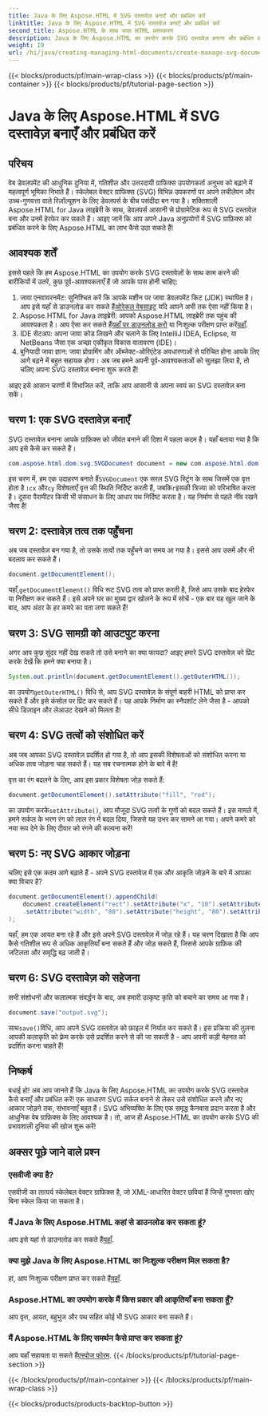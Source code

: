 ```yaml
---
title: Java के लिए Aspose.HTML में SVG दस्तावेज़ बनाएँ और प्रबंधित करें
linktitle: Java के लिए Aspose.HTML में SVG दस्तावेज़ बनाएँ और प्रबंधित करें
second_title: Aspose.HTML के साथ जावा HTML प्रसंस्करण
description: Java के लिए Aspose.HTML का उपयोग करके SVG दस्तावेज़ बनाना और प्रबंधित करना सीखें! यह व्यापक गाइड बुनियादी निर्माण से लेकर उन्नत हेरफेर तक सब कुछ कवर करता है।
weight: 19
url: /hi/java/creating-managing-html-documents/create-manage-svg-documents/
---
```


{{< blocks/products/pf/main-wrap-class >}}
{{< blocks/products/pf/main-container >}}
{{< blocks/products/pf/tutorial-page-section >}}

# Java के लिए Aspose.HTML में SVG दस्तावेज़ बनाएँ और प्रबंधित करें

## परिचय
वेब डेवलपमेंट की आधुनिक दुनिया में, गतिशील और उत्तरदायी ग्राफिक्स उपयोगकर्ता अनुभव को बढ़ाने में महत्वपूर्ण भूमिका निभाते हैं। स्केलेबल वेक्टर ग्राफिक्स (SVG) विभिन्न उपकरणों पर अपने लचीलेपन और उच्च-गुणवत्ता वाले रिज़ॉल्यूशन के लिए डेवलपर्स के बीच पसंदीदा बन गया है। शक्तिशाली Aspose.HTML for Java लाइब्रेरी के साथ, डेवलपर्स आसानी से प्रोग्रामेटिक रूप से SVG दस्तावेज़ बना और उनमें हेरफेर कर सकते हैं। आइए जानें कि आप अपने Java अनुप्रयोगों में SVG ग्राफ़िक्स को प्रबंधित करने के लिए Aspose.HTML का लाभ कैसे उठा सकते हैं!
## आवश्यक शर्तें
इससे पहले कि हम Aspose.HTML का उपयोग करके SVG दस्तावेज़ों के साथ काम करने की बारीकियों में उतरें, कुछ पूर्व-आवश्यकताएँ हैं जो आपके पास होनी चाहिए:
1.  जावा एनवायरनमेंट: सुनिश्चित करें कि आपके मशीन पर जावा डेवलपमेंट किट (JDK) स्थापित है। आप इसे यहाँ से डाउनलोड कर सकते हैं[ओरेकल वेबसाइट](https://www.oracle.com/java/technologies/javase-jdk11-downloads.html) यदि आपने अभी तक ऐसा नहीं किया है।
2.  Aspose.HTML for Java लाइब्रेरी: आपको Aspose.HTML लाइब्रेरी तक पहुंच की आवश्यकता है। आप ऐसा कर सकते हैं[यहाँ पर डाउनलोड करो](https://releases.aspose.com/html/java/) या निःशुल्क परीक्षण प्राप्त करें[यहाँ](https://releases.aspose.com/).
3. IDE सेटअप: अपना जावा कोड लिखने और चलाने के लिए IntelliJ IDEA, Eclipse, या NetBeans जैसा एक अच्छा एकीकृत विकास वातावरण (IDE)।
4. बुनियादी जावा ज्ञान: जावा प्रोग्रामिंग और ऑब्जेक्ट-ओरिएंटेड अवधारणाओं से परिचित होना आपके लिए आगे बढ़ने में बहुत सहायक होगा।
अब जब हमने अपनी पूर्व-आवश्यकताओं को सुलझा लिया है, तो चलिए अपना SVG दस्तावेज़ बनाना शुरू करते हैं!

आइए इसे आसान चरणों में विभाजित करें, ताकि आप आसानी से अपना स्वयं का SVG दस्तावेज़ बना सकें।
## चरण 1: एक SVG दस्तावेज़ बनाएँ
SVG दस्तावेज़ बनाना आपके ग्राफ़िक्स को जीवंत बनाने की दिशा में पहला कदम है। यहाँ बताया गया है कि आप इसे कैसे कर सकते हैं।

```java
com.aspose.html.dom.svg.SVGDocument document = new com.aspose.html.dom.svg.SVGDocument("<svg xmlns='http://www.w3.org/2000/svg'><circle cx='50' cy='50' r='40'/></svg>", ".");
```

 इस चरण में, हम एक उदाहरण बनाते हैं`SVGDocument` एक सरल SVG स्ट्रिंग के साथ जिसमें एक वृत्त होता है।`cx` और`cy` विशेषताएँ वृत्त की स्थिति निर्दिष्ट करती हैं, जबकि`r`इसकी त्रिज्या को परिभाषित करता है। दूसरा पैरामीटर किसी भी संसाधन के लिए आधार पथ निर्दिष्ट करता है। यह निर्माण से पहले नींव रखने जैसा है!
## चरण 2: दस्तावेज़ तत्व तक पहुँचना
अब जब दस्तावेज़ बन गया है, तो उसके तत्वों तक पहुँचने का समय आ गया है। इससे आप उसमें और भी बदलाव कर सकते हैं।

```java
document.getDocumentElement();
```

 यहाँ,`getDocumentElement()` विधि रूट SVG तत्व को प्राप्त करती है, जिसे आप उसके बाद हेरफेर या निरीक्षण कर सकते हैं। इसे अपने घर का मुख्य द्वार खोलने के रूप में सोचें - एक बार यह खुल जाने के बाद, आप अंदर के हर कमरे का पता लगा सकते हैं!
## चरण 3: SVG सामग्री को आउटपुट करना
अगर आप कुछ सुंदर नहीं देख सकते तो उसे बनाने का क्या फायदा? आइए हमारे SVG दस्तावेज़ को प्रिंट करके देखें कि हमने क्या बनाया है।

```java
System.out.println(document.getDocumentElement().getOuterHTML());
```

 का उपयोग`getOuterHTML()` विधि से, आप SVG दस्तावेज़ के संपूर्ण बाहरी HTML को प्राप्त कर सकते हैं और इसे कंसोल पर प्रिंट कर सकते हैं। यह आपके निर्माण का स्नैपशॉट लेने जैसा है - आपको सीधे डिज़ाइन और लेआउट देखने को मिलता है!
## चरण 4: SVG तत्वों को संशोधित करें
अब जब आपका SVG दस्तावेज़ प्रदर्शित हो गया है, तो आप इसकी विशेषताओं को संशोधित करना या अधिक तत्व जोड़ना चाह सकते हैं। यह सब रचनात्मक होने के बारे में है!

वृत्त का रंग बदलने के लिए, आप इस प्रकार विशेषता जोड़ सकते हैं:
```java
document.getDocumentElement().setAttribute("fill", "red");
```

 का उपयोग करके`setAttribute()`, आप मौजूदा SVG तत्वों के गुणों को बदल सकते हैं। इस मामले में, हमने सर्कल के भरण रंग को लाल रंग में बदल दिया, जिससे यह उभर कर सामने आ गया। अपने कमरे को नया रूप देने के लिए दीवार को रंगने की कल्पना करें!
## चरण 5: नए SVG आकार जोड़ना
चलिए इसे एक कदम आगे बढ़ाते हैं - अपने SVG दस्तावेज़ में एक और आकृति जोड़ने के बारे में आपका क्या विचार है? 

```java
document.getDocumentElement().appendChild(
    document.createElement("rect").setAttribute("x", "10").setAttribute("y", "10")
    .setAttribute("width", "80").setAttribute("height", "80").setAttribute("fill", "blue")
);
```

यहाँ, हम एक आयत बना रहे हैं और इसे अपने SVG दस्तावेज़ में जोड़ रहे हैं। यह चरण दिखाता है कि आप कैसे गतिशील रूप से अधिक आकृतियाँ बना सकते हैं और जोड़ सकते हैं, जिससे आपके ग्राफ़िक की जटिलता और समृद्धि बढ़ जाती है।
## चरण 6: SVG दस्तावेज़ को सहेजना
सभी संशोधनों और कलात्मक संवर्द्धन के बाद, अब हमारी उत्कृष्ट कृति को बचाने का समय आ गया है।

```java
document.save("output.svg");
```

 साथ`save()`विधि, आप अपने SVG दस्तावेज़ को फ़ाइल में निर्यात कर सकते हैं। इस प्रक्रिया की तुलना आपकी कलाकृति को फ़्रेम करके उसे प्रदर्शित करने से की जा सकती है - आप अपनी कड़ी मेहनत को प्रदर्शित करना चाहते हैं!
## निष्कर्ष
बधाई हो! अब आप जानते हैं कि Java के लिए Aspose.HTML का उपयोग करके SVG दस्तावेज़ कैसे बनाएँ और प्रबंधित करें! एक साधारण SVG सर्कल बनाने से लेकर उसे संशोधित करने और नए आकार जोड़ने तक, संभावनाएँ बहुत हैं। SVG अभिव्यक्ति के लिए एक समृद्ध कैनवास प्रदान करता है और आधुनिक वेब ग्राफ़िक्स के लिए आवश्यक है। तो, आज ही Aspose.HTML का उपयोग करके SVG की प्रभावशाली दुनिया की खोज शुरू करें!
## अक्सर पूछे जाने वाले प्रश्न
### एसवीजी क्या है?
एसवीजी का तात्पर्य स्केलेबल वेक्टर ग्राफिक्स है, जो XML-आधारित वेक्टर छवियां हैं जिन्हें गुणवत्ता खोए बिना स्केल किया जा सकता है।
### मैं Java के लिए Aspose.HTML कहां से डाउनलोड कर सकता हूं?
 आप इसे यहां से डाउनलोड कर सकते हैं[यहाँ](https://releases.aspose.com/html/java/).
### क्या मुझे Java के लिए Aspose.HTML का निःशुल्क परीक्षण मिल सकता है?
 हां, आप निःशुल्क परीक्षण प्राप्त कर सकते हैं[यहाँ](https://releases.aspose.com/).
### Aspose.HTML का उपयोग करके मैं किस प्रकार की आकृतियाँ बना सकता हूँ?
आप वृत्त, आयत, बहुभुज और पथ सहित कोई भी SVG आकार बना सकते हैं।
### मैं Aspose.HTML के लिए समर्थन कैसे प्राप्त कर सकता हूं?
आप यहाँ सहायता पा सकते हैं[एस्पोज फोरम](https://forum.aspose.com/c/html/29).
{{< /blocks/products/pf/tutorial-page-section >}}

{{< /blocks/products/pf/main-container >}}
{{< /blocks/products/pf/main-wrap-class >}}

{{< blocks/products/products-backtop-button >}}
